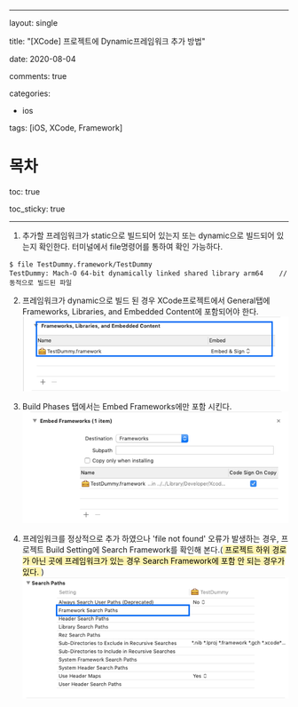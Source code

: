 
---

layout: single

title: "[XCode] 프로젝트에 Dynamic프레임워크 추가 방법"

date: 2020-08-04

comments: true

categories:

- ios

tags: [iOS, XCode, Framework]

# 목차

toc: true

toc_sticky: true

---


1. 추가할 프레임워크가 static으로 빌드되어 있는지 또는 dynamic으로 빌드되어 있는지 확인한다. 터미널에서 file명령어를 통하여 확인 가능하다.
```
$ file TestDummy.framework/TestDummy
TestDummy: Mach-O 64-bit dynamically linked shared library arm64	// 동적으로 빌드된 파일
```


2. 프레임워크가 dynamic으로 빌드 된 경우 XCode프로젝트에서 General탭에 Frameworks, Libraries, and Embedded Content에 포함되어야 한다.
![Framework2][logo2]

[logo2]: https://raw.githubusercontent.com/yepark/yepark.github.io/master/assets/images/screen_shot_20200805_2.png  "check embed1"


3. Build Phases 탭에서는 Embed Frameworks에만 포함 시킨다.
![Framework3][logo3]

[logo3]: https://raw.githubusercontent.com/yepark/yepark.github.io/master/assets/images/screen_shot_20200805_4.png  "check embed2"


4. 프레임워크를 정상적으로 추가 하였으나 'file not found' 오류가 발생하는 경우, 프로젝트 Build Setting에 Search Framework를 확인해 본다.(<mark  style='background-color: #fff5b1'> 프로젝트 하위 경로가 아닌 곳에 프레임워크가 있는 경우 Search Framework에 포함 안 되는 경우가 있다. </mark>)
![Framework4][logo4]

[logo4]: https://raw.githubusercontent.com/yepark/yepark.github.io/master/assets/images/screen_shot_20200805_1.png  "check path"